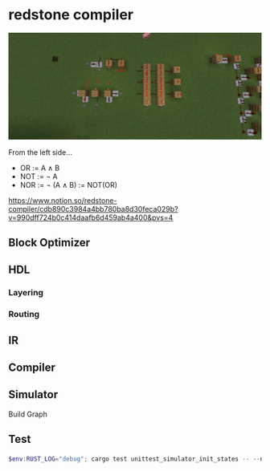 # redstone compiler

![](image.png)

From the left side...

- OR := A ∧ B
- NOT := ¬ A
- NOR := ¬ (A ∧ B) := NOT(OR)

https://www.notion.so/redstone-compiler/cdb890c3984a4bb780ba8d30feca029b?v=990dff724b0c414daafb6d459ab4a400&pvs=4

## Block Optimizer

## HDL

### Layering

### Routing

## IR

## Compiler

## Simulator

Build Graph

## Test

```ps1
$env:RUST_LOG="debug"; cargo test unittest_simulator_init_states -- --nocapture
```
